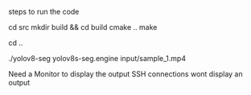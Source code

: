 steps to run the code

cd src
mkdir build && cd build
cmake ..
make

cd ..


./yolov8-seg yolov8s-seg.engine input/sample_1.mp4

Need a Monitor to display the output SSH connections wont display an output
